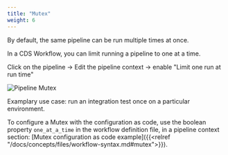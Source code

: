 ```yaml
---
title: "Mutex"
weight: 6
---
```


By default, the same pipeline can be run multiple times at once.

In a CDS Workflow, you can limit running a pipeline to one at a time.

Click on the pipeline  → Edit the pipeline context → enable  "Limit one run at run time"

![Pipeline Mutex](/images/workflows.design.mutex.png)

Examplary use case: run an integration test once on a particular environment.

To configure a Mutex with the configuration as code, use the boolean property `one_at_a_time`
in the workflow definition file, in a pipeline context section:
[Mutex configuration as code example]({{<relref "/docs/concepts/files/workflow-syntax.md#mutex">}}).
